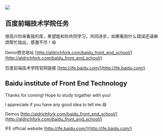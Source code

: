 ![](http://ife.baidu.com/2017/asset/common/img/logo_a3b4064.png)


## 百度前端技术学院任务

很高兴你来看我的库，希望能和你共同学习，共同进步。如果看到什么错误还请麻烦帮忙指出，感激不尽！:smile:

Demo预览地址 [http://aldrichfork.com/baidu_front_end_school/](http://aldrichfork.com/baidu_front_end_school/)

百度前端技术学院官网链接 [http://ife.baidu.com/](http://ife.baidu.com/)



## Baidu institute of Front End Technology

Thanks for coming! Hope to study togather with you!

I appreciate if you have any good idea to tell me.:smile:

Demos [http://aldrichfork.com/baidu_front_end_school/](http://aldrichfork.com/baidu_front_end_school/)

IFE official website [http://ife.baidu.com/](http://ife.baidu.com/)


